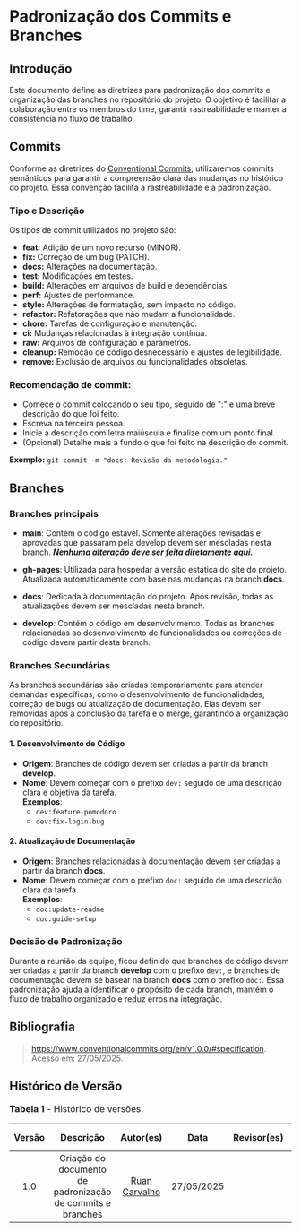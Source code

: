 # Padronização dos Commits e Branches

## Introdução

Este documento define as diretrizes para padronização dos commits e organização das branches no repositório do projeto. O objetivo é facilitar a colaboração entre os membros do time, garantir rastreabilidade e manter a consistência no fluxo de trabalho.

## Commits

Conforme as diretrizes do [Conventional Commits](https://www.conventionalcommits.org/en/v1.0.0/), utilizaremos commits semânticos para garantir a compreensão clara das mudanças no histórico do projeto. Essa convenção facilita a rastreabilidade e a padronização.

### Tipo e Descrição

Os tipos de commit utilizados no projeto são:

- **feat:** Adição de um novo recurso (MINOR).
- **fix:** Correção de um bug (PATCH).
- **docs:** Alterações na documentação.
- **test:** Modificações em testes.
- **build:** Alterações em arquivos de build e dependências.
- **perf:** Ajustes de performance.
- **style:** Alterações de formatação, sem impacto no código.
- **refactor:** Refatorações que não mudam a funcionalidade.
- **chore:** Tarefas de configuração e manutenção.
- **ci:** Mudanças relacionadas à integração contínua.
- **raw:** Arquivos de configuração e parâmetros.
- **cleanup:** Remoção de código desnecessário e ajustes de legibilidade.
- **remove:** Exclusão de arquivos ou funcionalidades obsoletas.

### Recomendação de commit:

- Comece o commit colocando o seu tipo, seguido de ":" e uma breve descrição do que foi feito.
- Escreva na terceira pessoa.
- Inicie a descrição com letra maiúscula e finalize com um ponto final.
- (Opcional) Detalhe mais a fundo o que foi feito na descrição do commit.

**Exemplo:** `git commit -m "docs: Revisão da metodologia."`

## Branches

### Branches principais

- **main**: Contém o código estável. Somente alterações revisadas e aprovadas que passaram pela develop devem ser mescladas nesta branch. _**Nenhuma alteração deve ser feita diretamente aqui.**_

- **gh-pages**: Utilizada para hospedar a versão estática do site do projeto. Atualizada automaticamente com base nas mudanças na branch **docs**.

- **docs**: Dedicada à documentação do projeto. Após revisão, todas as atualizações devem ser mescladas nesta branch.

- **develop**: Contém o código em desenvolvimento. Todas as branches relacionadas ao desenvolvimento de funcionalidades ou correções de código devem partir desta branch.

### Branches Secundárias

As branches secundárias são criadas temporariamente para atender demandas específicas, como o desenvolvimento de funcionalidades, correção de bugs ou atualização de documentação. Elas devem ser removidas após a conclusão da tarefa e o merge, garantindo a organização do repositório.

#### 1. Desenvolvimento de Código

- **Origem**: Branches de código devem ser criadas a partir da branch **develop**.
- **Nome**: Devem começar com o prefixo `dev:` seguido de uma descrição clara e objetiva da tarefa.  
  **Exemplos**:  
  - `dev:feature-pomodoro`  
  - `dev:fix-login-bug`

#### 2. Atualização de Documentação
- **Origem**: Branches relacionadas à documentação devem ser criadas a partir da branch **docs**.
- **Nome**: Devem começar com o prefixo `doc:` seguido de uma descrição clara da tarefa.  
  **Exemplos**:  
  - `doc:update-readme`  
  - `doc:guide-setup`

### Decisão de Padronização

Durante a reunião da equipe, ficou definido que branches de código devem ser criadas a partir da branch **develop** com o prefixo `dev:`, e branches de documentação devem se basear na branch **docs** com o prefixo `doc:`. Essa padronização ajuda a identificar o propósito de cada branch, mantém o fluxo de trabalho organizado e reduz erros na integração.

## Bibliografia

> https://www.conventionalcommits.org/en/v1.0.0/#specification. Acesso em: 27/05/2025.

## Histórico de Versão

<font size="3"><p style="text-align: left">**Tabela 1** - Histórico de versões.</p></font>

| Versão | Descrição | Autor(es) | Data | Revisor(es) | Data de Revisão |
| :---: | :---: | :---: | :---: | :---: | :---: |
| 1.0 | Criação do documento de padronização de commits e branches | [Ruan Carvalho](https://github.com/Ruan-Carvalho) | 27/05/2025 |  |  |

